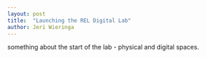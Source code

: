 ```yaml
---
layout: post
title:  "Launching the REL Digital Lab"
author: Jeri Wieringa
---
```

something about the start of the lab - physical and digital spaces. 
